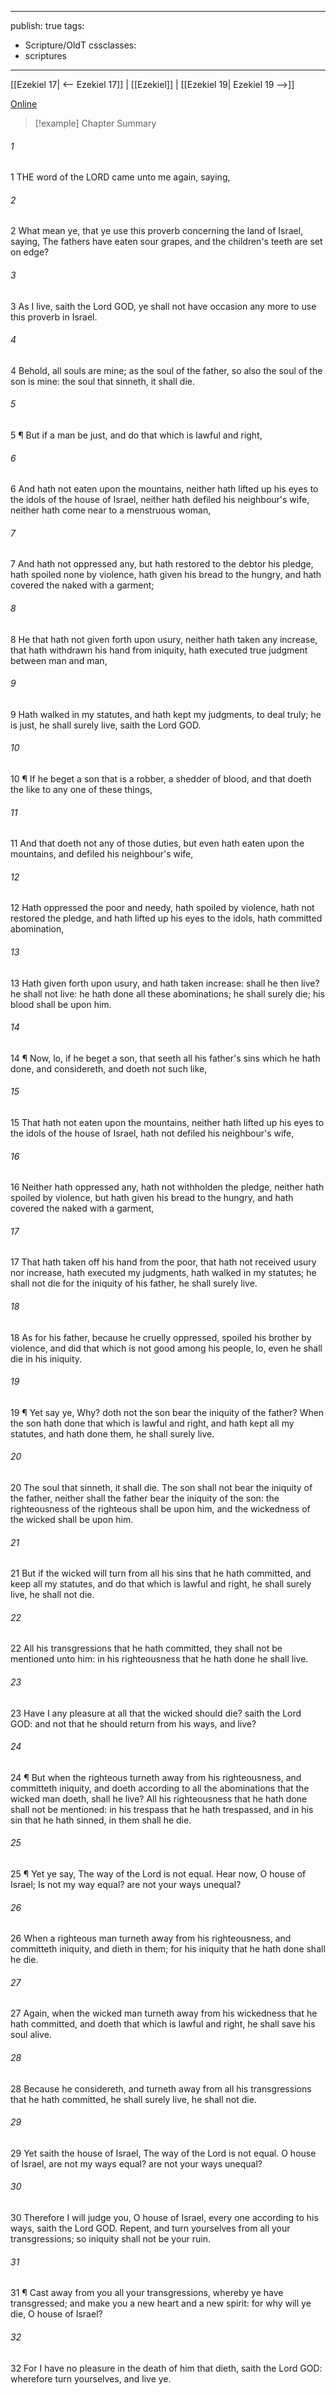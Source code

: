 

---
publish: true
tags:
  - Scripture/OldT
cssclasses:
  - scriptures
---
[[Ezekiel 17| <-- Ezekiel 17]] | [[Ezekiel]] | [[Ezekiel 19| Ezekiel 19 -->]]

[Online](https://churchofjesuschrist.org/study/scriptures/ot/ezek/18?lang=eng)

>[!example] Chapter Summary
>
###### 1
1 THE word of the LORD came unto me again, saying,
###### 2
2 What mean ye, that ye use this proverb concerning the land of Israel, saying, The fathers have eaten sour grapes, and the children's teeth are set on edge?
###### 3
3 As I live, saith the Lord GOD, ye shall not have occasion any more to use this proverb in Israel.
###### 4
4 Behold, all souls are mine; as the soul of the father, so also the soul of the son is mine: the soul that sinneth, it shall die.
###### 5
5 ¶ But if a man be just, and do that which is lawful and right,
###### 6
6 And hath not eaten upon the mountains, neither hath lifted up his eyes to the idols of the house of Israel, neither hath defiled his neighbour's wife, neither hath come near to a menstruous woman,
###### 7
7 And hath not oppressed any, but hath restored to the debtor his pledge, hath spoiled none by violence, hath given his bread to the hungry, and hath covered the naked with a garment;
###### 8
8 He that hath not given forth upon usury, neither hath taken any increase, that hath withdrawn his hand from iniquity, hath executed true judgment between man and man,
###### 9
9 Hath walked in my statutes, and hath kept my judgments, to deal truly; he is just, he shall surely live, saith the Lord GOD.
###### 10
10 ¶ If he beget a son that is a robber, a shedder of blood, and that doeth the like to any one of these things,
###### 11
11 And that doeth not any of those duties, but even hath eaten upon the mountains, and defiled his neighbour's wife,
###### 12
12 Hath oppressed the poor and needy, hath spoiled by violence, hath not restored the pledge, and hath lifted up his eyes to the idols, hath committed abomination,
###### 13
13 Hath given forth upon usury, and hath taken increase: shall he then live?  he shall not live: he hath done all these abominations; he shall surely die; his blood shall be upon him.
###### 14
14 ¶ Now, lo, if he beget a son, that seeth all his father's sins which he hath done, and considereth, and doeth not such like,
###### 15
15 That hath not eaten upon the mountains, neither hath lifted up his eyes to the idols of the house of Israel, hath not defiled his neighbour's wife,
###### 16
16 Neither hath oppressed any, hath not withholden the pledge, neither hath spoiled by violence, but hath given his bread to the hungry, and hath covered the naked with a garment,
###### 17
17 That hath taken off his hand from the poor, that hath not received usury nor increase, hath executed my judgments, hath walked in my statutes; he shall not die for the iniquity of his father, he shall surely live.
###### 18
18 As for his father, because he cruelly oppressed, spoiled his brother by violence, and did that which is not good among his people, lo, even he shall die in his iniquity.
###### 19
19 ¶ Yet say ye, Why?  doth not the son bear the iniquity of the father?  When the son hath done that which is lawful and right, and hath kept all my statutes, and hath done them, he shall surely live.
###### 20
20 The soul that sinneth, it shall die.  The son shall not bear the iniquity of the father, neither shall the father bear the iniquity of the son: the righteousness of the righteous shall be upon him, and the wickedness of the wicked shall be upon him.
###### 21
21 But if the wicked will turn from all his sins that he hath committed, and keep all my statutes, and do that which is lawful and right, he shall surely live, he shall not die.
###### 22
22 All his transgressions that he hath committed, they shall not be mentioned unto him: in his righteousness that he hath done he shall live.
###### 23
23 Have I any pleasure at all that the wicked should die?  saith the Lord GOD: and not that he should return from his ways, and live?
###### 24
24 ¶ But when the righteous turneth away from his righteousness, and committeth iniquity, and doeth according to all the abominations that the wicked man doeth, shall he live?  All his righteousness that he hath done shall not be mentioned: in his trespass that he hath trespassed, and in his sin that he hath sinned, in them shall he die.
###### 25
25 ¶ Yet ye say, The way of the Lord is not equal.  Hear now, O house of Israel; Is not my way equal?  are not your ways unequal?
###### 26
26 When a righteous man turneth away from his righteousness, and committeth iniquity, and dieth in them; for his iniquity that he hath done shall he die.
###### 27
27 Again, when the wicked man turneth away from his wickedness that he hath committed, and doeth that which is lawful and right, he shall save his soul alive.
###### 28
28 Because he considereth, and turneth away from all his transgressions that he hath committed, he shall surely live, he shall not die.
###### 29
29 Yet saith the house of Israel, The way of the Lord is not equal.  O house of Israel, are not my ways equal?  are not your ways unequal?
###### 30
30 Therefore I will judge you, O house of Israel, every one according to his ways, saith the Lord GOD.  Repent, and turn yourselves from all your transgressions; so iniquity shall not be your ruin.
###### 31
31 ¶ Cast away from you all your transgressions, whereby ye have transgressed; and make you a new heart and a new spirit: for why will ye die, O house of Israel?
###### 32
32 For I have no pleasure in the death of him that dieth, saith the Lord GOD: wherefore turn yourselves, and live ye.



